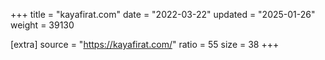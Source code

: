 +++
title = "kayafirat.com"
date = "2022-03-22"
updated = "2025-01-26"
weight = 39130

[extra]
source = "https://kayafirat.com/"
ratio = 55
size = 38
+++
